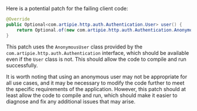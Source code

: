 Here is a potential patch for the failing client code:
```java
@Override
public Optional<com.artipie.http.auth.Authentication.User> user() {
    return Optional.of(new com.artipie.http.auth.Authentication.AnonymousUser());
}
```
This patch uses the `AnonymousUser` class provided by the `com.artipie.http.auth.Authentication` interface, which should be available even if the `User` class is not. This should allow the code to compile and run successfully.

It is worth noting that using an anonymous user may not be appropriate for all use cases, and it may be necessary to modify the code further to meet the specific requirements of the application. However, this patch should at least allow the code to compile and run, which should make it easier to diagnose and fix any additional issues that may arise.